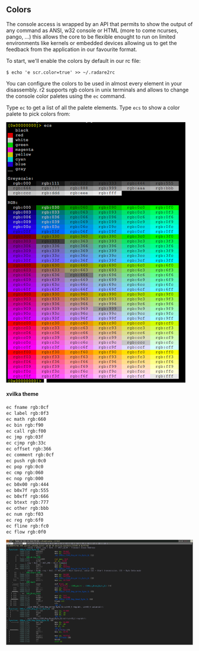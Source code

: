 ## Colors

The console access is wrapped by an API that permits to show the output of any command as ANSI, w32 console or HTML (more to come ncurses, pango, ...) this allows the core to be flexible enought to run on limited environments like kernels or embedded devices allowing us to get the feedback from the application in our favourite format.

To start, we'll enable the colors by default in our rc file:

    $ echo 'e scr.color=true' >> ~/.radare2rc
You can configure the colors to be used in almost every element in your disassembly.
r2 supports rgb colors in unix terminals and allows to change the console color paletes using the `ec` command.

Type `ec` to get a list of all the palete elements.
Type `ecs` to show a color palete to pick colors from:

![img](r2pal.png)

#### xvilka theme


    ec fname rgb:0cf
    ec label rgb:0f3
    ec math rgb:660
    ec bin rgb:f90
    ec call rgb:f00
    ec jmp rgb:03f
    ec cjmp rgb:33c
    ec offset rgb:366
    ec comment rgb:0cf
    ec push rgb:0c0
    ec pop rgb:0c0
    ec cmp rgb:060
    ec nop rgb:000
    ec b0x00 rgb:444
    ec b0x7f rgb:555
    ec b0xff rgb:666
    ec btext rgb:777
    ec other rgb:bbb
    ec num rgb:f03
    ec reg rgb:6f0
    ec fline rgb:fc0
    ec flow rgb:0f0

![img](r2-rainbow.png)
